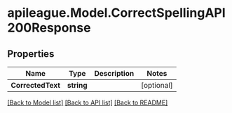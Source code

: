 # apileague.Model.CorrectSpellingAPI200Response

## Properties

Name | Type | Description | Notes
------------ | ------------- | ------------- | -------------
**CorrectedText** | **string** |  | [optional] 

[[Back to Model list]](../README.md#documentation-for-models) [[Back to API list]](../README.md#documentation-for-api-endpoints) [[Back to README]](../README.md)

